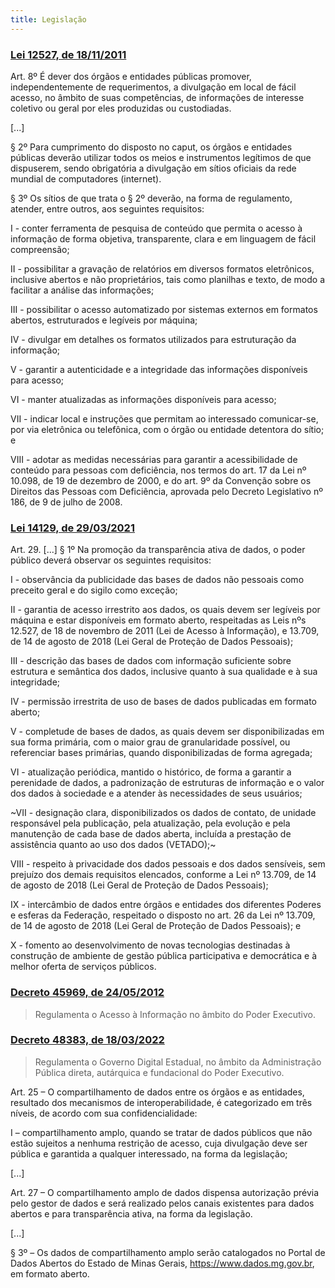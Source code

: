 ```yaml
---
title: Legislação
---
```


### [Lei 12527, de 18/11/2011](http://www.planalto.gov.br/ccivil_03/_ato2011-2014/2011/lei/l12527.htm)

Art. 8º É dever dos órgãos e entidades públicas promover, independentemente de requerimentos, a divulgação em local de fácil acesso, no âmbito de suas competências, de informações de interesse coletivo ou geral por eles produzidas ou custodiadas.

[...]

§ 2º Para cumprimento do disposto no caput, os órgãos e entidades públicas deverão utilizar todos os meios e instrumentos legítimos de que dispuserem, sendo obrigatória a divulgação em sítios oficiais da rede mundial de computadores (internet).

§ 3º Os sítios de que trata o § 2º deverão, na forma de regulamento, atender, entre outros, aos seguintes requisitos:

I - conter ferramenta de pesquisa de conteúdo que permita o acesso à informação de forma objetiva, transparente, clara e em linguagem de fácil compreensão;

II - possibilitar a gravação de relatórios em diversos formatos eletrônicos, inclusive abertos e não proprietários, tais como planilhas e texto, de modo a facilitar a análise das informações;

III - possibilitar o acesso automatizado por sistemas externos em formatos abertos, estruturados e legíveis por máquina;

IV - divulgar em detalhes os formatos utilizados para estruturação da informação;

V - garantir a autenticidade e a integridade das informações disponíveis para acesso;

VI - manter atualizadas as informações disponíveis para acesso;

VII - indicar local e instruções que permitam ao interessado comunicar-se, por via eletrônica ou telefônica, com o órgão ou entidade detentora do sítio; e

VIII - adotar as medidas necessárias para garantir a acessibilidade de conteúdo para pessoas com deficiência, nos termos do art. 17 da Lei nº 10.098, de 19 de dezembro de 2000, e do art. 9º da Convenção sobre os Direitos das Pessoas com Deficiência, aprovada pelo Decreto Legislativo nº 186, de 9 de julho de 2008.

### [Lei 14129, de 29/03/2021](http://www.planalto.gov.br/ccivil_03/_ato2019-2022/2021/lei/l14129.htm)

Art. 29.  [...] § 1º  Na promoção da transparência ativa de dados, o poder público deverá observar os seguintes requisitos:

I - observância da publicidade das bases de dados não pessoais como preceito geral e do sigilo como exceção;

II - garantia de acesso irrestrito aos dados, os quais devem ser legíveis por máquina e estar disponíveis em formato aberto, respeitadas as Leis nºs 12.527, de 18 de novembro de 2011 (Lei de Acesso à Informação), e 13.709, de 14 de agosto de 2018 (Lei Geral de Proteção de Dados Pessoais);

III - descrição das bases de dados com informação suficiente sobre estrutura e semântica dos dados, inclusive quanto à sua qualidade e à sua integridade;

IV - permissão irrestrita de uso de bases de dados publicadas em formato aberto;

V - completude de bases de dados, as quais devem ser disponibilizadas em sua forma primária, com o maior grau de granularidade possível, ou referenciar bases primárias, quando disponibilizadas de forma agregada;

VI - atualização periódica, mantido o histórico, de forma a garantir a perenidade de dados, a padronização de estruturas de informação e o valor dos dados à sociedade e a atender às necessidades de seus usuários;

~VII - designação clara, disponibilizados os dados de contato, de unidade responsável pela publicação, pela atualização, pela evolução e pela manutenção de cada base de dados aberta, incluída a prestação de assistência quanto ao uso dos dados (VETADO);~

VIII - respeito à privacidade dos dados pessoais e dos dados sensíveis, sem prejuízo dos demais requisitos elencados, conforme a Lei nº 13.709, de 14 de agosto de 2018 (Lei Geral de Proteção de Dados Pessoais);

IX - intercâmbio de dados entre órgãos e entidades dos diferentes Poderes e esferas da Federação, respeitado o disposto no art. 26 da Lei nº 13.709, de 14 de agosto de 2018 (Lei Geral de Proteção de Dados Pessoais); e

X - fomento ao desenvolvimento de novas tecnologias destinadas à construção de ambiente de gestão pública participativa e democrática e à melhor oferta de serviços públicos.

### [Decreto 45969, de 24/05/2012](https://www.almg.gov.br/consulte/legislacao/completa/completa.html?tipo=DEC&num=45969&comp=&ano=2012&aba=js_textoAtualizado)

> Regulamenta o Acesso à Informação no âmbito do Poder Executivo.

### [Decreto 48383, de 18/03/2022](https://www.almg.gov.br/consulte/legislacao/completa/completa.html?tipo=DEC&num=48383&comp=&ano=2022)

> Regulamenta o Governo Digital Estadual, no âmbito da Administração Pública direta, autárquica e fundacional do Poder Executivo.


Art. 25 – O compartilhamento de dados entre os órgãos e as entidades, resultado dos mecanismos de interoperabilidade, é categorizado em três níveis, de acordo com sua confidencialidade:

I – compartilhamento amplo, quando se tratar de dados públicos que não estão sujeitos a nenhuma restrição de acesso, cuja divulgação deve ser pública e garantida a qualquer interessado, na forma da legislação;

[...]

Art. 27 – O compartilhamento amplo de dados dispensa autorização prévia pelo gestor de dados e será realizado pelos canais existentes para dados abertos e para transparência ativa, na forma da legislação.

[...]

§ 3º – Os dados de compartilhamento amplo serão catalogados no Portal de Dados Abertos do Estado de Minas Gerais, https://www.dados.mg.gov.br, em formato aberto.